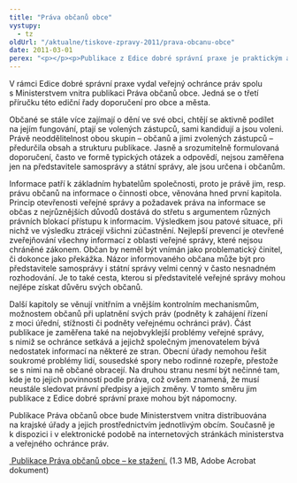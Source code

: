 ```yaml
---
title: "Práva občanů obce"
vystupy:
  - tz
oldUrl: "/aktualne/tiskove-zpravy-2011/prava-obcanu-obce"
date: 2011-03-01
perex: "<p></p><p>Publikace z Edice dobré správní praxe je praktickým a použitelným návodem pro obce a města a jejich občany. Poskytuje informace těm, kdo státní správu a samosprávu vykonávají, tak i občanům, aby věděli, jaká jsou jejich práva a jak se jich mohou domoci.</p>"
---
```


<!-- imported from the old website -->

<p>V rámci Edice dobré správní praxe vydal veřejný ochránce práv spolu s Ministerstvem vnitra publikaci Práva občanů obce. Jedná se o třetí příručku této ediční řady doporučení pro obce a města. </p><p>Občané se stále více zajímají o dění ve své obci, chtějí se aktivně podílet na jejím fungování, ptají se volených zástupců, sami kandidují a jsou voleni. Právě neoddělitelnost obou skupin – občanů a jimi zvolených zástupců – předurčila obsah a strukturu publikace. Jasně a srozumitelně formulovaná doporučení, často ve formě typických otázek a odpovědí, nejsou zaměřena jen na představitele samosprávy a státní správy, ale jsou určena i občanům.</p><p>Informace patří k základním hybatelům společnosti, proto je právě jim, resp. právu občanů na informace o činnosti obce, věnována hned první kapitola. Princip otevřenosti veřejné správy a požadavek práva na informace se občas z nejrůznějších důvodů dostává do střetu s argumentem různých právních blokací přístupu k informacím. Výsledkem jsou patové situace, při nichž ve výsledku ztrácejí všichni zúčastnění. Nejlepší prevencí je otevřené zveřejňování všechny informací z oblasti veřejné správy, které nejsou chráněné zákonem. Občan by neměl být vnímán jako problematický činitel, či dokonce jako překážka. Názor informovaného občana může být pro představitele samosprávy i státní správy velmi cenný v často nesnadném rozhodování. Je to také cesta, kterou si představitelé veřejné správy mohou nejlépe získat důvěru svých občanů.</p><p>Další kapitoly se věnují vnitřním a vnějším kontrolním mechanismům, možnostem občanů při uplatnění svých práv (podněty k zahájení řízení z moci úřední, stížnosti či podněty veřejnému ochránci práv). Část publikace je zaměřena také na nejobvyklejší problémy veřejné správy, s nimiž se ochránce setkává a jejichž společným jmenovatelem bývá nedostatek informací na některé ze stran. Obecní úřady nemohou řešit soukromé problémy lidí, sousedské spory nebo rodinné rozepře, přestože se s nimi na ně občané obracejí. Na druhou stranu nesmí být nečinné tam, kde je to jejich povinností podle práva, což ovšem znamená, že musí neustále sledovat právní předpisy a jejich změny. V tomto směru jim publikace z Edice dobré správní praxe mohou být nápomocny. </p><p>Publikace Práva občanů obce bude Ministerstvem vnitra distribuována na krajské úřady a jejich prostřednictvím jednotlivým obcím. Současně je k dispozici i v elektronické podobě na internetových stránkách ministerstva a veřejného ochránce práv. </p><p><a title="Otevření do nového okna" href="/uploads-import/Publikace/Doporuceni_Prava_obcanu.pdf" target="_blank"> Publikace Práva občanů obce – ke stažení.</a> (1.3 MB, Adobe Acrobat dokument)</p>
